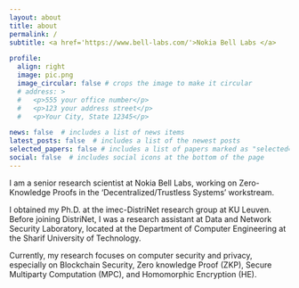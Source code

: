 ```yaml
---
layout: about
title: about
permalink: /
subtitle: <a href='https://www.bell-labs.com/'>Nokia Bell Labs </a>

profile:
  align: right
  image: pic.png
  image_circular: false # crops the image to make it circular
  # address: >
  #   <p>555 your office number</p>
  #   <p>123 your address street</p>
  #   <p>Your City, State 12345</p>

news: false  # includes a list of news items
latest_posts: false  # includes a list of the newest posts
selected_papers: false # includes a list of papers marked as "selected={true}"
social: false  # includes social icons at the bottom of the page
---
```


I am a senior research scientist at Nokia Bell Labs, working on Zero-Knowledge Proofs in the ‘Decentralized/Trustless Systems’ workstream.

I obtained my Ph.D. at the imec-DistriNet research group at KU Leuven. Before joining DistriNet, I was a research assistant at Data and Network Security Laboratory, located at the Department of Computer Engineering at the Sharif University of Technology.

Currently, my research focuses on computer security and privacy, especially on Blockchain Security, Zero knowledge Proof (ZKP), Secure Multiparty Computation (MPC), and Homomorphic Encryption (HE).

<!-- Put your address / P.O. box / other info right below your picture. You can also disable any of these elements by editing `profile` property of the YAML header of your `_pages/about.md`. Edit `_bibliography/papers.bib` and Jekyll will render your [publications page](/al-folio/publications/) automatically. -->

<!-- Link to your social media connections, too. This theme is set up to use [Font Awesome icons](http://fortawesome.github.io/Font-Awesome/) and [Academicons](https://jpswalsh.github.io/academicons/), like the ones below. Add your Facebook, Twitter, LinkedIn, Google Scholar, or just disable all of them. -->
